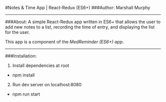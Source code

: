 #Notes & Time App | React-Redux (ES6+)
###Author: Marshall Murphy

---

###About:
A simple React-Redux app written in ES6+ that allows the user to add new notes to a list, recording the time of entry, and displaying the list for the user.

This app is a component of the *MedReminder (ES6+) app*.

---

###Installation:
1. Install dependencies at root
  * npm install

2. Run dev server on localhost:8080
  * npm run start
